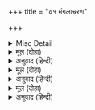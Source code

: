 +++
title = "०१ मंगलाचरण"

+++


<details><summary>Misc Detail</summary>

श्लोक
</details>

<details><summary>मूल (दोहा)</summary>

केकीकण्ठाभनीलं सुरवरविलसद्विप्रपादाब्जचिह्नं  
शोभाढॺं पीतवस्त्रं सरसिजनयनं सर्वदा सुप्रसन्नम्।  
पाणौ नाराचचापं कपिनिकरयुतं बन्धुना सेव्यमानं  
नौमीडॺं जानकीशं रघुवरमनिशं पुष्पकारूढरामम्॥ १॥
</details>

<details><summary>अनुवाद (हिन्दी)</summary>

मोराच्या कंठाच्या कांतीप्रमाणे नीलवर्ण, देवांमध्ये श्रेष्ठ, भृगू ऋषीच्या चरणकमलाच्या चिह्नाने सुशोभित, सौंदर्यसंपन्न, पीतांबरधारी, कमलनेत्र, सदा अत्यंत प्रसन्न, हातात धनुष्य-बाण धारण केलेल्या, वानरसमूहाने युक्त, बंधू लक्ष्मणाद्वारे सेवित, स्तुती करण्यास योग्य, श्रीजानकीचे पती, रघुकुलश्रेष्ठ, पुष्पक विमानावर आरूढ, अशा श्रीरामचंद्रांना मी नमस्कार करतो.॥ १॥
</details>

<details><summary>मूल (दोहा)</summary>

कोसलेन्द्रपदकञ्जमञ्जुलौ कोमलावजमहेशवन्दितौ।  
जानकीकरसरोजलालितौ चिन्तकस्य मनभृङ्गसङ्गिनौ॥ २॥
</details>

<details><summary>अनुवाद (हिन्दी)</summary>

ज्यांच्या सुंदर व कोमल चरणकमलांना ब्रह्मदेव व शिव वंदन करतात, श्रीजानकीची करकमले प्रेमाने ज्यांची सेवा करतात, ती अयोध्यापतींची चरणकमले चिंतन करणाऱ्याच्या मनरूपी भ्रमरांची नित्याची वसतिस्थान असतात.॥ २॥
</details>

<details><summary>मूल (दोहा)</summary>

कुन्दइन्दुदरगौरसुन्दरं अम्बिकापतिमभीष्टसिद्धिदम्।  
कारुणीककलकञ्जलोचनं नौमि शङ्करमनङ्गमोचनम्॥ ३॥
</details>

<details><summary>अनुवाद (हिन्दी)</summary>

कुंद-पुष्प, चंद्र व शंखाप्रमाणे सुंदर गौरवर्णाचे, जगज्जननी पार्वतीचे पती, मनोवांछित फल देणारे, दुःखी जनांवर दया करणारे, सुंदर कमलासमान नेत्रांचे, कामदेवाच्या बाणांपासून मुक्त करणारे, भगवान श्रीशंकर यांना मी नमस्कार करतो.॥ ३॥
</details>
